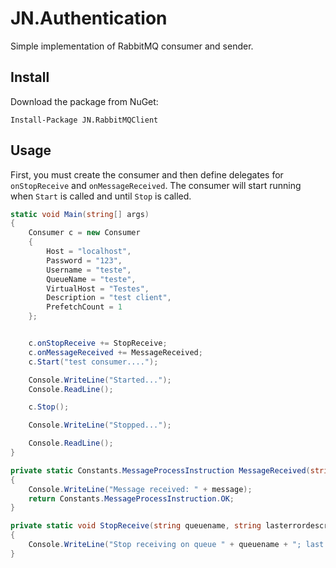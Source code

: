 # JN.Authentication
Simple implementation of RabbitMQ consumer and sender.

## Install
Download the package from NuGet:

`Install-Package JN.RabbitMQClient`

## Usage
First, you must create the consumer and then define delegates for `onStopReceive` and `onMessageReceived`. The consumer will start running when `Start` is called and until `Stop` is called.

```csharp
static void Main(string[] args)
{
    Consumer c = new Consumer
    {
        Host = "localhost",
        Password = "123",
        Username = "teste",
        QueueName = "teste",
        VirtualHost = "Testes",
        Description = "test client",
        PrefetchCount = 1
    };


    c.onStopReceive += StopReceive;
    c.onMessageReceived += MessageReceived;
    c.Start("test consumer....");

    Console.WriteLine("Started...");
    Console.ReadLine();

    c.Stop();

    Console.WriteLine("Stopped...");

    Console.ReadLine();
}

private static Constants.MessageProcessInstruction MessageReceived(string message, string sourcequeuename, long firsterrortimestamp, string consumerdescription)
{
    Console.WriteLine("Message received: " + message);
    return Constants.MessageProcessInstruction.OK;
}

private static void StopReceive(string queuename, string lasterrordescription, string consumerdescription)
{
    Console.WriteLine("Stop receiving on queue " + queuename + "; last error: " + lasterrordescription);
}


```






